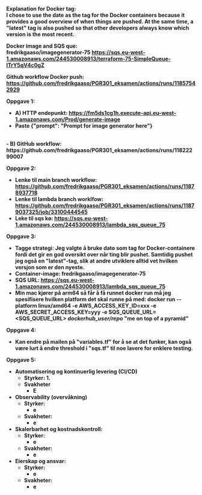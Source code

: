 <strong>Explanation for Docker tag:<strong/><br/>
I chose to use the date as the tag for the Docker containers because it provides a good overview of when things are pushed. 
At the same time, a "latest" tag is also pushed so that other developers always know which version is the most recent.<br/>

<strong>Docker image and SQS que:<strong/><br/>
fredrikgaaso/imagegenerator-75 
https://sqs.eu-west-1.amazonaws.com/244530008913/terraform-75-SimpleQueue-ITrY5qV4c0gZ <br/>

<strong>Github workflow Docker push:<strong/><br/>
https://github.com/fredrikgaaso/PGR301_eksamen/actions/runs/11857542929


Oppgave 1:
 - A) HTTP endepunkt: https://fm5ds1cg1h.execute-api.eu-west-1.amazonaws.com/Prod/generate-image
 - Paste {"prompt": "Prompt for image generator here"}
<br>
- B) GitHub workflow: https://github.com/fredrikgaaso/PGR301_eksamen/actions/runs/11822299007

Oppgave 2:
- Lenke til main branch workflow: https://github.com/fredrikgaaso/PGR301_eksamen/actions/runs/11878937718
- Lenke til lambda branch worklfow: https://github.com/fredrikgaaso/PGR301_eksamen/actions/runs/11879037325/job/33100444545
- Leke til sqs kø: https://sqs.eu-west-1.amazonaws.com/244530008913/lambda_sqs_queue_75 

Oppgave 3:
- Tagge strategi: Jeg valgte å bruke dato som tag for Docker-containere fordi det gir en god oversikt over når ting blir pushet. Samtidig pushet jeg også en "latest"-tag, slik at andre utviklere alltid vet hvilken versjon som er den nyeste.
- Container-image: fredrikgaaso/imagegenerator-75
- SQS URL: https://sqs.eu-west-1.amazonaws.com/244530008913/lambda_sqs_queue_75
- Min mac kjører på arm64 så får å få runnet docker run må jeg spesifisere hvilken platform det skal runne på med: docker run --platform linux/amd64 -e AWS_ACCESS_KEY_ID=xxx -e AWS_SECRET_ACCESS_KEY=yyy -e SQS_QUEUE_URL=<SQS_QUEUE_URL> _dockerhub_user/repo_ "me on top of a pyramid"

Oppgave 4:
- Kan endre på mailen på "variables.tf" for å se at det funker, kan også være lurt å endre threshold i "sqs.tf" til noe lavere for enklere testing.

Oppgave 5:
- Automatisering og kontinuerlig levering (CI/CD)
  - Styrker:
    1. 
  - Svakheter
    - E
- Observability (overvåkning)
  - Styrker:
    - e
  - Svakheter:
    - e
- Skalerbarhet og kostnadskontroll:
  - Styrker:
    - e
  - Svakheter:
    - e
- Eierskap og ansvar:
  - Styrker:
    - e
  - Svakheter:
    - e